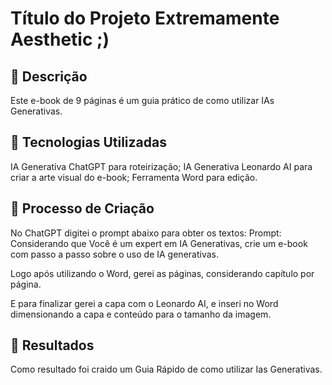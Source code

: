 # Título do Projeto Extremamente Aesthetic ;)

## 📒 Descrição
Este e-book de 9 páginas é um guia prático de como utilizar IAs Generativas.

## 🤖 Tecnologias Utilizadas
IA Generativa ChatGPT para roteirização;
IA Generativa Leonardo AI para criar a arte visual do e-book;
Ferramenta Word para edição.

## 🧐 Processo de Criação
No ChatGPT digitei o prompt abaixo para obter os textos:
Prompt: Considerando que Você é um expert em IA Generativas, crie um e-book com passo a passo sobre o uso de IA generativas.

Logo após utilizando o Word, gerei as páginas, considerando capítulo por página.

E para finalizar gerei a capa com o Leonardo AI, e inseri no Word dimensionando a capa e conteúdo para o tamanho da imagem.

## 🚀 Resultados
Como resultado foi craido um Guia Rápido de como utilizar Ias Generativas.
